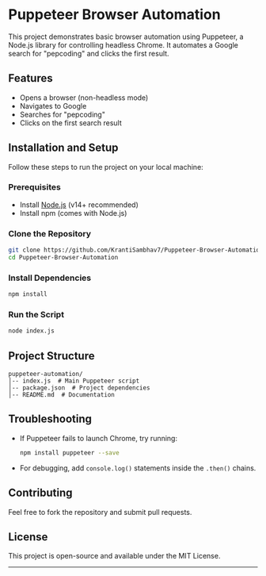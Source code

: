 # **Puppeteer Browser Automation**

This project demonstrates basic browser automation using Puppeteer, a Node.js library for controlling headless Chrome. It automates a Google search for "pepcoding" and clicks the first result.

## **Features**
- Opens a browser (non-headless mode)
- Navigates to Google
- Searches for "pepcoding"
- Clicks on the first search result

## **Installation and Setup**
Follow these steps to run the project on your local machine:

### **Prerequisites**
- Install [Node.js](https://nodejs.org/) (v14+ recommended)
- Install npm (comes with Node.js)

### **Clone the Repository**
```sh
git clone https://github.com/KrantiSambhav7/Puppeteer-Browser-Automation.git
cd Puppeteer-Browser-Automation
```

### **Install Dependencies**
```sh
npm install
```

### **Run the Script**
```sh
node index.js
```

## **Project Structure**
```
puppeteer-automation/
│-- index.js  # Main Puppeteer script
│-- package.json  # Project dependencies
│-- README.md  # Documentation
```

## **Troubleshooting**
- If Puppeteer fails to launch Chrome, try running:
  ```sh
  npm install puppeteer --save
  ```
- For debugging, add `console.log()` statements inside the `.then()` chains.

## **Contributing**
Feel free to fork the repository and submit pull requests.

## **License**
This project is open-source and available under the MIT License.

---
